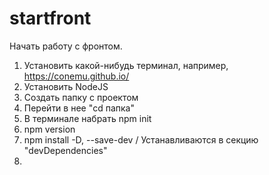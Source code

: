 # startfront
Начать работу с фронтом.


1. Установить какой-нибудь терминал, например, https://conemu.github.io/
2. Установить NodeJS
3. Создать папку с проектом
4. Перейти в нее "cd папка"
5. В терминале набрать npm init
6. npm version
7. npm install <package-name> -D, --save-dev /   Устанавливаются в секцию "devDependencies"
8. 
